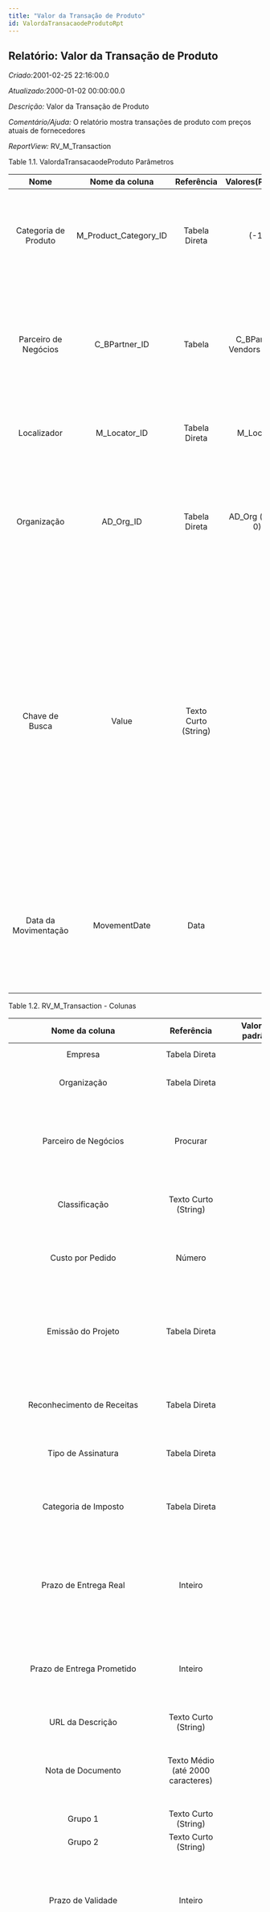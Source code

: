 ```yaml
---
title: "Valor da Transação de Produto"
id: ValordaTransacaodeProdutoRpt
---
```

<div id="d251846e1" class="section chapter">

<div class="titlepage">

<div>

<div>

## Relatório: Valor da Transação de Produto

</div>

</div>

</div>

<span class="emphasis"> *Criado:*</span>2001-02-25 22:16:00.0

<span class="emphasis">*Atualizado:*</span>2000-01-02 00:00:00.0

<span class="emphasis"> *Descrição:* </span>Valor da Transação de
Produto

<span class="emphasis"> *Comentário/Ajuda:* </span>O relatório mostra
transações de produto com preços atuais de fornecedores

<span class="emphasis"> *ReportView:* </span>RV\_M\_Transaction

<div id="d251846e25" class="table">

<div class="table-title">

Table 1.1. ValordaTransacaodeProduto
Parâmetros

</div>

<div class="table-contents">

|         Nome         |      Nome da coluna      |      Referência      |      Valores(Padrão)       |                                        Descrição                                        |                                                                                                                                                                                            Comentário/Ajuda                                                                                                                                                                                            |
| :------------------: | :----------------------: | :------------------: | :------------------------: | :-------------------------------------------------------------------------------------: | :----------------------------------------------------------------------------------------------------------------------------------------------------------------------------------------------------------------------------------------------------------------------------------------------------------------------------------------------------------------------------------------------------: |
| Categoria de Produto | M\_Product\_Category\_ID |    Tabela Direta     |            (-1)            |                                 Categoria de um Produto                                 |                                                                                                                                        Identifica a categoria à qual este produto pertence. Categorias de Produto são usadas para formação de preços e seleção.                                                                                                                                        |
| Parceiro de Negócios |     C\_BPartner\_ID      |        Tabela        | C\_BPartner Vendors Avtive |                           Identifica um Parceiro de Negócios.                           |                                                                                                                  Um "Parceiro de Negócios" é qualquer um com quem você transaciona. Isto pode incluir Fornecedores, Clientes, Funcionários, Vendedores, Representantes de Venda, etc.                                                                                                                  |
|     Localizador      |      M\_Locator\_ID      |    Tabela Direta     |         M\_Locator         |                                 Localizador de Armazém                                  |                                                                                                                                                                 O "Localizador" indica onde um produto está localizado em um armazém.                                                                                                                                                                  |
|     Organização      |       AD\_Org\_ID        |    Tabela Direta     |    AD\_Org (all but 0)     |                        Entidade organizacional dentro da Empresa                        |                                                                                                                      Uma "Organização" é uma unidade de sua "Empresa" ou "Entidade Legal" - os exemplos são loja, departamento. Você pode compartilhar dados entre organizações.                                                                                                                       |
|    Chave de Busca    |          Value           | Texto Curto (String) |                            | Chave de pesquisa para o registro no formato necessário - tem que ser único e exclusivo | Uma "Chave de Busca" fornece a você um método rápido de encontrar um registro em particular. Se você deixar a chave de busca vazia, o sistema automaticamente cria um valor numérico. A seqüência de documento usada por este número de recuperação é definida na janela "Gerenciamento de Seqüência" com o nome "DocumentNo\_\< TableName\> ", onde TableName é o nome real da tabela (ex: C\_Order). |
| Data da Movimentação |       MovementDate       |         Data         |                            |        Data em que um produto foi movido para dentro ou para fora de um estoque         |                                                                                                       A "Data de Movimentação" indica a data em que um produto foi movido para dentro ou para fora de um estoque. Este é o resultado de uma movimentação de estoque, de remessa ou recebimento.                                                                                                        |

</div>

</div>

  

<div id="d251846e128" class="table">

<div class="table-title">

Table 1.2. RV\_M\_Transaction -
Colunas

</div>

<div class="table-contents">

|                   Nome da coluna                    |            Referência             |     Valores padrão      | Valor de restrição |                Regra de validação                |                                                  Descrição                                                   |                                                                                                                                                                                                                                                                      Comentário/Ajuda                                                                                                                                                                                                                                                                      |
| :-------------------------------------------------: | :-------------------------------: | :---------------------: | :----------------: | :----------------------------------------------: | :----------------------------------------------------------------------------------------------------------: | :--------------------------------------------------------------------------------------------------------------------------------------------------------------------------------------------------------------------------------------------------------------------------------------------------------------------------------------------------------------------------------------------------------------------------------------------------------------------------------------------------------------------------------------------------------: |
|                       Empresa                       |           Tabela Direta           |                         |                    |        AD\_Client.AD\_Client\_ID \< \> 0         |                                                 (ver acima)                                                  |                                                                                                                                                                                                                                                                        (ver acima)                                                                                                                                                                                                                                                                         |
|                     Organização                     |           Tabela Direta           |                         |                    | (AD\_Org.IsSummary='N' OR AD\_Org.AD\_Org\_ID=0) |                                                 (ver acima)                                                  |                                                                                                                                                                                                                                                                        (ver acima)                                                                                                                                                                                                                                                                         |
|                Parceiro de Negócios                 |             Procurar              |                         |                    |                                                  |                                        Identifies a Business Partner                                         |                                                                                                                                                                                                                      A Business Partner is anyone with whom you transact. This can include Vendor, Customer, Employee or Salesperson                                                                                                                                                                                                                       |
|                    Classificação                    |       Texto Curto (String)        |                         |                    |                                                  |                                         Classification for grouping                                          |                                                                                                                                                                                                                                                The Classification can be used to optionally group products.                                                                                                                                                                                                                                                |
|                  Custo por Pedido                   |              Número               |                         |                    |                                                  |                                             Fixed Cost Per Order                                             |                                                                                                                                                                                                                               The Cost Per Order indicates the fixed charge levied when an order for this product is placed.                                                                                                                                                                                                                               |
|                 Emissão do Projeto                  |           Tabela Direta           |                         |                    |                                                  |                                       Project Issues (Material, Labor)                                       |                                                                                                                                                                                                                  Issues to the project initiated by the "Issue to Project" process. You can issue Receipts, Time and Expenses, or Stock.                                                                                                                                                                                                                   |
|             Reconhecimento de Receitas              |           Tabela Direta           |                         |                    |                                                  |                                         Method for recording revenue                                         |                                                                                                                                                                                                                                     The Revenue Recognition indicates how revenue will be recognized for this product                                                                                                                                                                                                                                      |
|                 Tipo de Assinatura                  |           Tabela Direta           |                         |                    |                                                  |                                             Type of subscription                                             |                                                                                                                                                                                                                                                          Subscription type and renewal frequency                                                                                                                                                                                                                                                           |
|                Categoria de Imposto                 |           Tabela Direta           |                         |                    |                                                  |                                                 Tax Category                                                 |                                                                                                                                                                                                                          The Tax Category provides a method of grouping similar taxes. For example, Sales Tax or Value Added Tax.                                                                                                                                                                                                                          |
|                Prazo de Entrega Real                |              Inteiro              |                         |                    |                                                  |                                    Actual days between order and delivery                                    |                                                                                                                                                                                                                    The Actual Delivery Time indicates the number of days elapsed between placing an order and the delivery of the order                                                                                                                                                                                                                    |
|             Prazo de Entrega Prometido              |              Inteiro              |                         |                    |                                                  |                                   Promised days between order and delivery                                   |                                                                                                                                                                                                                  The Promised Delivery Time indicates the number of days between the order date and the date that delivery was promised.                                                                                                                                                                                                                   |
|                  URL da Descrição                   |       Texto Curto (String)        |                         |                    |                                                  |                                           URL for the description                                            |                                                                                                                                                                                                                                                                                                                                                                                                                                                                                                                                                            |
|                  Nota de Documento                  | Texto Médio (até 2000 caracteres) |                         |                    |                                                  |                                    Additional information for a Document                                     |                                                                                                                                                                                                                                 The Document Note is used for recording any additional information regarding this product.                                                                                                                                                                                                                                 |
|                       Grupo 1                       |       Texto Curto (String)        |                         |                    |                                                  |                                                                                                              |                                                                                                                                                                                                                                                                                                                                                                                                                                                                                                                                                            |
|                       Grupo 2                       |       Texto Curto (String)        |                         |                    |                                                  |                                                                                                              |                                                                                                                                                                                                                                                                                                                                                                                                                                                                                                                                                            |
|                  Prazo de Validade                  |              Inteiro              |                         |                    |                                                  |                            Number of days the product is guaranteed or available                             |                                                                                                                                                                                                 If the value is 0, there is no limit to the availability or guarantee, otherwise the guarantee date is calculated by adding the days to the delivery date.                                                                                                                                                                                                 |
|               Prazo de Validade Mín.                |              Inteiro              |                         |                    |                                                  |                                       Minimum number of guarantee days                                       |                                                                                                                                                                                                    When selecting batch/products with a guarantee date, the minimum left guarantee days for automatic picking. You can pick any batch/product manually.                                                                                                                                                                                                    |
|                  Comentário/Ajuda                   | Texto Médio (até 2000 caracteres) |                         |                    |                                                  |                                               Comment or Hint                                                |                                                                                                                                                                                                                                        The Help field contains a hint, comment or help about the use of this item.                                                                                                                                                                                                                                         |
|                    URL da Imagem                    |       Texto Curto (String)        |                         |                    |                                                  |                                                 URL of image                                                 |                                                                                                                                                                                                                   URL of image; The image is not stored in the database, but retrieved at runtime. The image can be a gif, jpeg or png.                                                                                                                                                                                                                    |
|                  Fornecedor Atual                   |              Sim-Não              |                         |                    |                                                  |                             Use this Vendor for pricing and stock replenishment                              |                                                                                                                                                                                                                                 The Current Vendor indicates if prices are used and Product is reordered from this vendor                                                                                                                                                                                                                                  |
|            Entrega direta ao consumidor             |              Sim-Não              |                         |                    |                                                  |                       Drop Shipments are sent from the Vendor directly to the Customer                       |                                                                                                                                                                                     Drop Shipments do not cause any Inventory reservations or movements as the Shipment is from the Vendor's inventory. The Shipment of the Vendor to the Customer must be confirmed.                                                                                                                                                                                      |
|                Exclui Despacho Auto                 |              Sim-Não              |                         |                    |                                                  |                                       Exclude from automatic Delivery                                        |                                                                                                            The product is excluded from generating Shipments. This allows manual creation of shipments for high demand items. If selected, you need to create the shipment manually. But, the item is always included, when the delivery rule of the Order is Force (e.g. for POS). This allows finer granularity of the Delivery Rule Manual.                                                                                                             |
|       Imprimir Registros detalhados na Fatura       |              Sim-Não              |                         |                    |                                                  |                                   Print detail BOM elements on the invoice                                   |                                                                                                                                                                                                                 The Print Details on Invoice indicates that the BOM element products will print on the Invoice as opposed to this product.                                                                                                                                                                                                                 |
| Imprimir registros detalhados na Lista de Separação |              Sim-Não              |                         |                    |                                                  |                                  Print detail BOM elements on the pick list                                  |                                                                                                                                                                                                               The Print Details on Pick List indicates that the BOM element products will print on the Pick List as opposed to this product.                                                                                                                                                                                                               |
|                      Comprado                       |              Sim-Não              |                         |                    |                                                  |                                     Organization purchases this product                                      |                                                                                                                                                                                                                                    The Purchased check box indicates if this product is purchased by this organization.                                                                                                                                                                                                                                    |
|                    Auto-Serviço                     |              Sim-Não              |                         |                    |                                                  |                  This is a Self-Service entry or this entry can be changed via Self-Service                  |                                                                                                                                                                       Self-Service allows users to enter data or update their data. The flag indicates, that this record was entered or created via Self-Service or that the user can change it via the Self-Service functionality.                                                                                                                                                                        |
|                       Vendido                       |              Sim-Não              |                         |                    |                                                  |                                       Organization sells this product                                        |                                                                                                                                                                                                                                         The Sold check box indicates if this product is sold by this organization.                                                                                                                                                                                                                                         |
|                      Estocado                       |              Sim-Não              |                         |                    |                                                  |                                       Organization stocks this product                                       |                                                                                                                                                                                                                                      The Stocked check box indicates if this product is stocked by this Organization.                                                                                                                                                                                                                                      |
|                     Verificado                      |              Sim-Não              |                         |                    |                                                  |                                   The BOM configuration has been verified                                    |                                                                                                                                                                                                   The Verified check box indicates if the configuration of this product has been verified. This is used for products that consist of a bill of materials                                                                                                                                                                                                   |
|          Promovido na Loja Virtual da Web           |              Sim-Não              |                         |                    |                                                  |                   If selected, the product is displayed in the initial or any empty search                   |                                                                                                                                                                                In the display of products in the Web Store, the product is displayed in the initial view or if no search criteria are entered. To be displayed, the product must be in the price list used.                                                                                                                                                                                |
|                     Nível Baixo                     |              Inteiro              |                         |                    |                                                  | The Low Level is used to calculate the material plan and determines if a net requirement should be exploited |                                                                                                                                                                                                                                                                                                                                                                                                                                                                                                                                                            |
|                     Fabricante                      |       Texto Curto (String)        |                         |                    |                                                  |                                         Manufacturer of the Product                                          |                                                                                                                                                                                                                                   The manufacturer of the Product (used if different from the Business Partner / Vendor)                                                                                                                                                                                                                                   |
|         Instância do Conjunto de Atributos          |        Atributo de Produto        |                         |                    |                                                  |                                        Product Attribute Set Instance                                        |                                                                                                                                                                                                                      The values of the actual Product Attribute Instances. The product level attributes are defined on Product level.                                                                                                                                                                                                                      |
|                 Categoria de Frete                  |           Tabela Direta           |                         |                    |                                                  |                                           Category of the Freight                                            |                                                                                                                                                                                                                                       Freight Categories are used to calculate the Freight for the Shipper selected                                                                                                                                                                                                                                        |
|            Linha de Remessa/Recebimento             |           Tabela Direta           |                         |                    |                                                  |                                     Line on Shipment or Receipt document                                     |                                                                                                                                                                                                                                      The Shipment/Receipt Line indicates a unique line in a Shipment/Receipt document                                                                                                                                                                                                                                      |
|                     Localizador                     |         Locator (Armazém)         |                         |                    |                                                  |                                              Warehouse Locator                                               |                                                                                                                                                                                                                                              The Locator indicates where in a Warehouse a product is located.                                                                                                                                                                                                                                              |
|                Data da Movimentação                 |               Data                |                         |                    |                                                  |                               Date a product was moved in or out of inventory                                |                                                                                                                                                                                                     The Movement Date indicates the date that a product moved in or out of inventory. This is the result of a shipment, receipt or inventory movement.                                                                                                                                                                                                     |
|               Quantidade Movimentada                |            Quantidade             |                         |                    |                                                  |                                         Quantity of a product moved.                                         |                                                                                                                                                                                                                                       The Movement Quantity indicates the quantity of a product that has been moved.                                                                                                                                                                                                                                       |
|                Tipo de Movimentação                 |               Lista               |                         |                    |                                                  |                                        Method of moving the inventory                                        |                                                                                                                                                                                                                                       The Movement Type indicates the type of movement (in, out, to production, etc)                                                                                                                                                                                                                                       |
|               m\_product\_ad\_org\_id               |              Tabela               |      AD\_Org (all)      |                    |                                                  |                                                                                                              |                                                                                                                                                                                                                                                                                                                                                                                                                                                                                                                                                            |
|                Categoria de Produto                 |           Tabela Direta           |                         |                    |                                                  |                                            Category of a Product                                             |                                                                                                                                                                                                                       Identifies the category which this product belongs to. Product categories are used for pricing and selection.                                                                                                                                                                                                                        |
|                m\_product\_copyfrom                 |              Sim-Não              |                         |                    |                                                  |                                                                                                              |                                                                                                                                                                                                                                                                                                                                                                                                                                                                                                                                                            |
|                 m\_product\_created                 |             Data+Hora             |                         |                    |                                                  |                                                                                                              |                                                                                                                                                                                                                                                                                                                                                                                                                                                                                                                                                            |
|                m\_product\_createdby                |              Tabela               |        AD\_User         |                    |                                                  |                                                                                                              |                                                                                                                                                                                                                                                                                                                                                                                                                                                                                                                                                            |
|               m\_product\_c\_uom\_id                |              Tabela               |         C\_UOM          |                    |                                                  |                                                                                                              |                                                                                                                                                                                                                                                                                                                                                                                                                                                                                                                                                            |
|               m\_product\_description               |       Texto Curto (String)        |                         |                    |                                                  |                                                                                                              |                                                                                                                                                                                                                                                                                                                                                                                                                                                                                                                                                            |
|              m\_product\_discontinued               |              Sim-Não              |                         |                    |                                                  |                                                                                                              |                                                                                                                                                                                                                                                                                                                                                                                                                                                                                                                                                            |
|             m\_product\_discontinuedat              |             Data+Hora             |                         |                    |                                                  |                                                                                                              |                                                                                                                                                                                                                                                                                                                                                                                                                                                                                                                                                            |
|                       Produto                       |             Procurar              |                         |                    |                                                  |                                            Product, Service, Item                                            |                                                                                                                                                                                                                                         Identifies an item which is either purchased or sold in this organization.                                                                                                                                                                                                                                         |
|                  Linha de Produção                  |           Tabela Direta           |                         |                    |                                                  |                                   Document Line representing a production                                    |                                                                                                                                                                                                                              The Production Line indicates the production document line (if applicable) for this transaction                                                                                                                                                                                                                               |
|                m\_product\_isactive                 |              Sim-Não              |                         |                    |                                                  |                                                                                                              |                                                                                                                                                                                                                                                                                                                                                                                                                                                                                                                                                            |
|                m\_product\_issummary                |              Sim-Não              |                         |                    |                                                  |                                                                                                              |                                                                                                                                                                                                                                                                                                                                                                                                                                                                                                                                                            |
|       m\_product\_m\_attributesetinstance\_id       |        Atributo de Produto        |                         |                    |                                                  |                                                                                                              |                                                                                                                                                                                                                                                                                                                                                                                                                                                                                                                                                            |
|           m\_product\_m\_attributeset\_id           |              Tabela               |     M\_AttributeSet     |                    |                                                  |                                                                                                              |                                                                                                                                                                                                                                                                                                                                                                                                                                                                                                                                                            |
|             m\_product\_m\_locator\_id              |      Localização (Endereço)       |                         |                    |                                                  |                                                                                                              |                                                                                                                                                                                                                                                                                                                                                                                                                                                                                                                                                            |
|                  m\_product\_name                   |       Texto Curto (String)        |                         |                    |                                                  |                                                                                                              |                                                                                                                                                                                                                                                                                                                                                                                                                                                                                                                                                            |
|             m\_product\_po\_ad\_org\_id             |              Tabela               |      AD\_Org (all)      |                    |                                                  |                                                                                                              |                                                                                                                                                                                                                                                                                                                                                                                                                                                                                                                                                            |
|           m\_product\_po\_c\_currency\_id           |              Tabela               |      C\_Currencies      |                    |                                                  |                                                                                                              |                                                                                                                                                                                                                                                                                                                                                                                                                                                                                                                                                            |
|               m\_product\_po\_created               |             Data+Hora             |                         |                    |                                                  |                                                                                                              |                                                                                                                                                                                                                                                                                                                                                                                                                                                                                                                                                            |
|              m\_product\_po\_createdby              |              Tabela               |        AD\_User         |                    |                                                  |                                                                                                              |                                                                                                                                                                                                                                                                                                                                                                                                                                                                                                                                                            |
|             m\_product\_po\_c\_uom\_id              |              Tabela               |         C\_UOM          |                    |                                                  |                                                                                                              |                                                                                                                                                                                                                                                                                                                                                                                                                                                                                                                                                            |
|            m\_product\_po\_discontinued             |              Sim-Não              |                         |                    |                                                  |                                                                                                              |                                                                                                                                                                                                                                                                                                                                                                                                                                                                                                                                                            |
|           m\_product\_po\_discontinuedat            |             Data+Hora             |                         |                    |                                                  |                                                                                                              |                                                                                                                                                                                                                                                                                                                                                                                                                                                                                                                                                            |
|              m\_product\_po\_isactive               |              Sim-Não              |                         |                    |                                                  |                                                                                                              |                                                                                                                                                                                                                                                                                                                                                                                                                                                                                                                                                            |
|           m\_product\_po\_m\_product\_id            |              Tabela               | M\_Product (no summary) |                    |                                                  |                                                                                                              |                                                                                                                                                                                                                                                                                                                                                                                                                                                                                                                                                            |
|                 m\_product\_po\_upc                 |       Texto Curto (String)        |                         |                    |                                                  |                                                                                                              |                                                                                                                                                                                                                                                                                                                                                                                                                                                                                                                                                            |
|               m\_product\_po\_updated               |             Data+Hora             |                         |                    |                                                  |                                                                                                              |                                                                                                                                                                                                                                                                                                                                                                                                                                                                                                                                                            |
|              m\_product\_po\_updatedby              |              Tabela               |        AD\_User         |                    |                                                  |                                                                                                              |                                                                                                                                                                                                                                                                                                                                                                                                                                                                                                                                                            |
|               m\_product\_processing                |              Sim-Não              |                         |                    |                                                  |                                                                                                              |                                                                                                                                                                                                                                                                                                                                                                                                                                                                                                                                                            |
|              m\_product\_salesrep\_id               |              Tabela               |   AD\_User - SalesRep   |                    |                                                  |                                                                                                              |                                                                                                                                                                                                                                                                                                                                                                                                                                                                                                                                                            |
|                   m\_product\_upc                   |       Texto Curto (String)        |                         |                    |                                                  |                                                                                                              |                                                                                                                                                                                                                                                                                                                                                                                                                                                                                                                                                            |
|                 m\_product\_updated                 |             Data+Hora             |                         |                    |                                                  |                                                                                                              |                                                                                                                                                                                                                                                                                                                                                                                                                                                                                                                                                            |
|                m\_product\_updatedby                |              Tabela               |        AD\_User         |                    |                                                  |                                                                                                              |                                                                                                                                                                                                                                                                                                                                                                                                                                                                                                                                                            |
|               m\_transaction\_created               |             Data+Hora             |                         |                    |                                                  |                                                                                                              |                                                                                                                                                                                                                                                                                                                                                                                                                                                                                                                                                            |
|              m\_transaction\_createdby              |              Tabela               |        AD\_User         |                    |                                                  |                                                                                                              |                                                                                                                                                                                                                                                                                                                                                                                                                                                                                                                                                            |
|                Transação de Estoque                 |           Tabela Direta           |                         |                    |                                                  |                                                                                                              |                                                                                                                                                                                                                                                                                                                                                                                                                                                                                                                                                            |
|              m\_transaction\_isactive               |              Sim-Não              |                         |                    |                                                  |                                                                                                              |                                                                                                                                                                                                                                                                                                                                                                                                                                                                                                                                                            |
|               m\_transation\_updated                |             Data+Hora             |                         |                    |                                                  |                                                                                                              |                                                                                                                                                                                                                                                                                                                                                                                                                                                                                                                                                            |
|              m\_transation\_updatedby               |              Tabela               |        AD\_User         |                    |                                                  |                                                                                                              |                                                                                                                                                                                                                                                                                                                                                                                                                                                                                                                                                            |
|                Qde Mínima de Pedido                 |              Número               |                         |                    |                                                  |                                        Minimum order quantity in UOM                                         |                                                                                                                                                                                                                              The Minimum Order Quantity indicates the smallest quantity of this product which can be ordered.                                                                                                                                                                                                                              |
|              Qde por Pacote do Pedido               |              Número               |                         |                    |                                                  |                            Package order size in UOM (e.g. order set of 5 units)                             |                                                                                                                                                                                                                                    The Order Pack Quantity indicates the number of units in each pack of this product.                                                                                                                                                                                                                                     |
|           Coletor de Custos de Fabricação           |           Tabela Direta           |                         |                    |                                                  |                                                                                                              |                                                                                                                                                                                                                                                                                                                                                                                                                                                                                                                                                            |
|                    Preço vigente                    |             Data+Hora             |                         |                    |                                                  |                                           Effective Date of Price                                            |                                                                                                                                                                                                The Price Effective indicates the date this price is for. This allows you to enter future prices for products which will become effective when appropriate.                                                                                                                                                                                                 |
|               Preço da Última Fatura                |              Número               |                         |                    |                                                  |                                  Price of the last invoice for the product                                   |                                                                                                                                                                                                                                  The Last Invoice Price indicates the last price paid (per the invoice) for this product.                                                                                                                                                                                                                                  |
|                 Preço do Último PC                  |           Custos+Preços           |                         |                    |                                                  |                               Price of the last purchase order for the product                               |                                                                                                                                                                                                                                 The Last PO Price indicates the last price paid (per the purchase order) for this product.                                                                                                                                                                                                                                 |
|                   Preço de Lista                    |           Custos+Preços           |                         |                    |                                                  |                                                  List Price                                                  |                                                                                                                                                                                                                                            The List Price is the official List Price in the document currency.                                                                                                                                                                                                                                             |
|                     Preço do PC                     |           Custos+Preços           |                         |                    |                                                  |                                       Price based on a purchase order                                        |                                                                                                                                                                                                                                           The PO Price indicates the price for a product per the purchase order.                                                                                                                                                                                                                                           |
|                   Tipo de Produto                   |              Sim-Não              |                         |                    |                                                  |                                               Type of product                                                |                                                                                                                                                                                                                                                The type of product also determines accounting consequences.                                                                                                                                                                                                                                                |
|             Classificação de Qualidade              |              Número               |                         |                    |                                                  |                                          Method for rating vendors                                           |                                                                                                                                                                                                                                    The Quality Rating indicates how a vendor is rated (higher number = higher quality)                                                                                                                                                                                                                                     |
|              Modelo de Correspondência              |           Tabela Direta           |                         |                    |                                                  |                                         Text templates for mailings                                          | The Mail Template indicates the mail template for return messages. Mail text can include variables. The priority of parsing is User/Contact, Business Partner and then the underlying business object (like Request, Dunning, Workflow object). So, @Name@ would resolve into the User name (if user is defined defined), then Business Partner name (if business partner is defined) and then the Name of the business object if it has a Name. For Multi-Lingual systems, the template is translated based on the Business Partner's language selection. |
|           Valor do Direito de Exploração            |               Valor               |                         |                    |                                                  |                                    (Included) Amount for copyright, etc.                                     |                                                                                                                                                                                                                                                                                                                                                                                                                                                                                                                                                            |
|                   Tipo de Despesa                   |           Tabela Direta           |                         |                    |                                                  |                                             Expense report type                                              |                                                                                                                                                                                                                                                                                                                                                                                                                                                                                                                                                            |
|             Profundidade da Prateleira              |              Inteiro              |                         |                    |                                                  |                                             Shelf depth required                                             |                                                                                                                                                                                                                                      The Shelf Depth indicates the depth dimension required on a shelf for a product                                                                                                                                                                                                                                       |
|                Altura da Prateleira                 |              Número               |                         |                    |                                                  |                                            Shelf height required                                             |                                                                                                                                                                                                                                     The Shelf Height indicates the height dimension required on a shelf for a product                                                                                                                                                                                                                                      |
|                Largura da Prateleira                |              Inteiro              |                         |                    |                                                  |                                             Shelf width required                                             |                                                                                                                                                                                                                                      The Shelf Width indicates the width dimension required on a shelf for a product                                                                                                                                                                                                                                       |
|                         UCE                         |       Texto Curto (String)        |                         |                    |                                                  |                                              Stock Keeping Unit                                              |                                                                                                                                                                                                                 The SKU indicates a user defined stock keeping unit. It may be used for an additional bar code symbols or your own schema.                                                                                                                                                                                                                 |
|                       Recurso                       |           Tabela Direta           |                         |                    |                                                  |                                                   Resource                                                   |                                                                                                                                                                                                                                                                                                                                                                                                                                                                                                                                                            |
|                  UnidadePorPacote                   |              Inteiro              |                         |                    |                                                  |                  The Units Per Pack indicates the no of units of a product packed together.                  |                                                                                                                                                                                                                                                                                                                                                                                                                                                                                                                                                            |
|                 Unidades por Pallet                 |              Número               |                         |                    |                                                  |                                               Units Per Pallet                                               |                                                                                                                                                                                                                                 The Units per Pallet indicates the number of units of this product which fit on a pallet.                                                                                                                                                                                                                                  |
|                   Chave de Busca                    |       Texto Curto (String)        |                         |                    |                                                  |                                                 (ver acima)                                                  |                                                                                         A search key allows you a fast method of finding a particular record. If you leave the search key empty, the system automatically creates a numeric number. The document sequence used for this fallback number is defined in the "Maintain Sequence" window with the name "DocumentNo\_\< TableName\> ", where TableName is the actual name of the table (e.g. C\_Order).                                                                                         |
|                Categoria do Parceiro                |       Texto Curto (String)        |                         |                    |                                                  |                                   Product Category of the Business Partner                                   |                                                                                                                                                                                                                            The Business Partner Category identifies the category used by the Business Partner for this product.                                                                                                                                                                                                                            |
|            Chave de Produto de Parceiro             |       Texto Curto (String)        |                         |                    |                                                  |                                     Product Key of the Business Partner                                      |                                                                                                                                                                            The Business Partner Product Key identifies the number used by the Business Partner for this product. It can be printed on orders and invoices when you include the Product Key in the print format.                                                                                                                                                                            |
|                   Núm. da Versão                    |       Texto Curto (String)        |                         |                    |                                                  |                                                Version Number                                                |                                                                                                                                                                                                                                                                                                                                                                                                                                                                                                                                                            |
|                       Volume                        |              Número               |                         |                    |                                                  |                                             Volume of a product                                              |                                                                                                                                                                                                                                       The Volume indicates the volume of the product in the Volume UOM of the Client                                                                                                                                                                                                                                       |
|                        Peso                         |              Número               |                         |                    |                                                  |                                             Weight of a product                                              |                                                                                                                                                                                                                                       The Weight indicates the weight of the product in the Weight UOM of the Client                                                                                                                                                                                                                                       |

</div>

</div>

  

</div>
